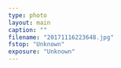 ```yaml
---
type: photo
layout: main
caption: ""
filename: "20171116223648.jpg"
fstop: "Unknown"
exposure: "Unknown"
---
```

